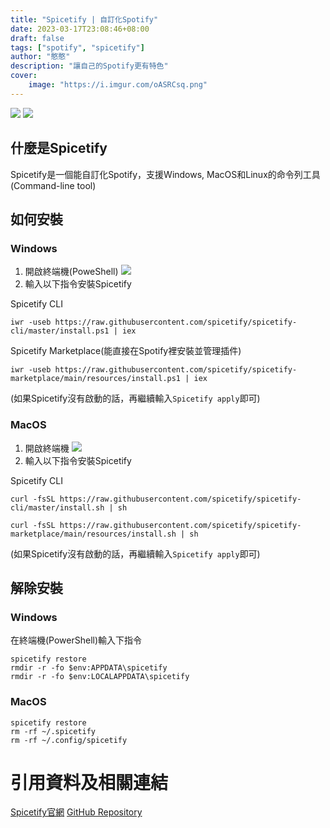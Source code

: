 ```yaml
---
title: "Spicetify | 自訂化Spotify"
date: 2023-03-17T23:08:46+08:00
draft: false
tags: ["spotify", "spicetify"]
author: "憨憨"
description: "讓自己的Spotify更有特色"
cover:
    image: "https://i.imgur.com/oASRCsq.png"
---
```

 ![](https://i.imgur.com/oASRCsq.png)
 ![](https://hackmd.io/_uploads/BJxYQfrHh.png)
## 什麼是Spicetify
Spicetify是一個能自訂化Spotify，支援Windows, MacOS和Linux的命令列工具(Command-line tool)
## 如何安裝
### Windows
1. 開啟終端機(PoweShell)
![](https://i.imgur.com/qgsSzTD.png)
2.  輸入以下指令安裝Spicetify


Spicetify CLI
```shell
iwr -useb https://raw.githubusercontent.com/spicetify/spicetify-cli/master/install.ps1 | iex
```
Spicetify Marketplace(能直接在Spotify裡安裝並管理插件)
```shell
iwr -useb https://raw.githubusercontent.com/spicetify/spicetify-marketplace/main/resources/install.ps1 | iex 
```
(如果Spicetify沒有啟動的話，再繼續輸入`Spicetify apply`即可)
### MacOS
1. 開啟終端機
![](https://hackmd.io/_uploads/BJtZb3Hr3.png)
2. 輸入以下指令安裝Spicetify

Spicetify CLI
```shell
curl -fsSL https://raw.githubusercontent.com/spicetify/spicetify-cli/master/install.sh | sh
```

```shell
curl -fsSL https://raw.githubusercontent.com/spicetify/spicetify-marketplace/main/resources/install.sh | sh
```
(如果Spicetify沒有啟動的話，再繼續輸入`Spicetify apply`即可)
## 解除安裝
### Windows 
在終端機(PowerShell)輸入下指令
```shell=
spicetify restore
rmdir -r -fo $env:APPDATA\spicetify
rmdir -r -fo $env:LOCALAPPDATA\spicetify
```
### MacOS
```shell=
spicetify restore
rm -rf ~/.spicetify
rm -rf ~/.config/spicetify
```

# 引用資料及相關連結
[Spicetify官網](https://spicetify.app/)
[GitHub Repository](https://github.com/spicetify/spicetify-cli)
